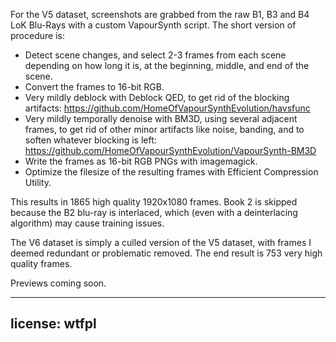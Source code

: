 For the V5 dataset, screenshots are grabbed from the raw B1, B3 and B4 LoK Blu-Rays with a custom VapourSynth script. The short version of procedure is:

- Detect scene changes, and select 2-3 frames from each scene depending on how long it is, at the beginning, middle, and end of the scene.
- Convert the frames to 16-bit RGB.
- Very mildly deblock with Deblock QED, to get rid of the blocking artifacts: https://github.com/HomeOfVapourSynthEvolution/havsfunc
- Very mildly temporally denoise with BM3D, using several adjacent frames, to get rid of other minor artifacts like noise, banding, and to soften whatever blocking is left: https://github.com/HomeOfVapourSynthEvolution/VapourSynth-BM3D
- Write the frames as 16-bit RGB PNGs with imagemagick.
- Optimize the filesize of the resulting frames with Efficient Compression Utility.

This results in 1865 high quality 1920x1080 frames. Book 2 is skipped because the B2 blu-ray is interlaced, which (even with a deinterlacing algorithm) may cause training issues.

The V6 dataset is simply a culled version of the V5 dataset, with frames I deemed redundant or problematic removed. The end result is 753 very high quality frames. 

Previews coming soon.


---
license: wtfpl
---
